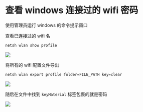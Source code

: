 # 查看 windows 连接过的 wifi 密码

使用管理员运行 windows 的命令提示窗口


查看已连接过的 wifi 名
```sh
netsh wlan show profile
```

![](http://www.droliz.cn/markdown_img/Pasted%20image%2020220519142717.png)

将所有的 wifi 配置文件导出

```sh
netsh wlan export profile folder=FILE_PATH key=clear
```

![](http://www.droliz.cn/markdown_img/Pasted%20image%2020220519142834.png)

随后在文件中找到 `keyMaterial` 标签包裹的就是密码

![](http://www.droliz.cn/markdown_img/Pasted%20image%2020220519143040.png)